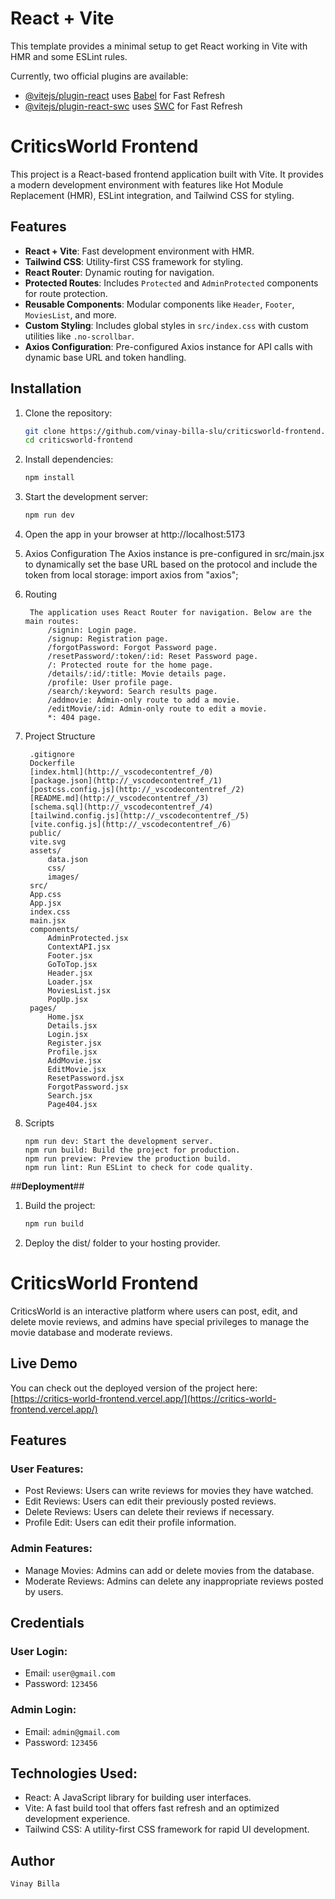 # React + Vite

This template provides a minimal setup to get React working in Vite with HMR and some ESLint rules.

Currently, two official plugins are available:

- [@vitejs/plugin-react](https://github.com/vitejs/vite-plugin-react/blob/main/packages/plugin-react/README.md) uses [Babel](https://babeljs.io/) for Fast Refresh
- [@vitejs/plugin-react-swc](https://github.com/vitejs/vite-plugin-react-swc) uses [SWC](https://swc.rs/) for Fast Refresh

# CriticsWorld Frontend

This project is a React-based frontend application built with Vite. It provides a modern development environment with features like Hot Module Replacement (HMR), ESLint integration, and Tailwind CSS for styling.

## Features

- **React + Vite**: Fast development environment with HMR.
- **Tailwind CSS**: Utility-first CSS framework for styling.
- **React Router**: Dynamic routing for navigation.
- **Protected Routes**: Includes `Protected` and `AdminProtected` components for route protection.
- **Reusable Components**: Modular components like `Header`, `Footer`, `MoviesList`, and more.
- **Custom Styling**: Includes global styles in `src/index.css` with custom utilities like `.no-scrollbar`.
- **Axios Configuration**: Pre-configured Axios instance for API calls with dynamic base URL and token handling.

## Installation

1. Clone the repository:
   ```sh
   git clone https://github.com/vinay-billa-slu/criticsworld-frontend.git
   cd criticsworld-frontend


2. Install dependencies:
   ```sh
   npm install

3. Start the development server:
    ```sh
   npm run dev

4. Open the app in your browser at http://localhost:5173

5. Axios Configuration
    The Axios instance is pre-configured in src/main.jsx to dynamically set the base URL based on the protocol and include the token from local storage:
    import axios from "axios";

6. Routing
   ```
    The application uses React Router for navigation. Below are the main routes:
        /signin: Login page.
        /signup: Registration page.
        /forgotPassword: Forgot Password page.
        /resetPassword/:token/:id: Reset Password page.
        /: Protected route for the home page.
        /details/:id/:title: Movie details page.
        /profile: User profile page.
        /search/:keyword: Search results page.
        /addmovie: Admin-only route to add a movie.
        /editMovie/:id: Admin-only route to edit a movie.
        *: 404 page.
   ```

8. Project Structure
   ```
    .gitignore
    Dockerfile
    [index.html](http://_vscodecontentref_/0)
    [package.json](http://_vscodecontentref_/1)
    [postcss.config.js](http://_vscodecontentref_/2)
    [README.md](http://_vscodecontentref_/3)
    [schema.sql](http://_vscodecontentref_/4)
    [tailwind.config.js](http://_vscodecontentref_/5)
    [vite.config.js](http://_vscodecontentref_/6)
    public/
    vite.svg
    assets/
        data.json
        css/
        images/
    src/
    App.css
    App.jsx
    index.css
    main.jsx
    components/
        AdminProtected.jsx
        ContextAPI.jsx
        Footer.jsx
        GoToTop.jsx
        Header.jsx
        Loader.jsx
        MoviesList.jsx
        PopUp.jsx
    pages/
        Home.jsx
        Details.jsx
        Login.jsx
        Register.jsx
        Profile.jsx
        AddMovie.jsx
        EditMovie.jsx
        ResetPassword.jsx
        ForgotPassword.jsx
        Search.jsx
        Page404.jsx
   ```

10. Scripts
    ```
    npm run dev: Start the development server.
    npm run build: Build the project for production.
    npm run preview: Preview the production build.
    npm run lint: Run ESLint to check for code quality.
    ```

##**Deployment**##

1. Build the project:
    ```sh
    npm run build

2. Deploy the dist/ folder to your hosting provider.

# CriticsWorld Frontend

CriticsWorld is an interactive platform where users can post, edit, and delete movie reviews, and admins have special privileges to manage the movie database and moderate reviews.

## Live Demo

You can check out the deployed version of the project here:  
[https://critics-world-frontend.vercel.app/](https://critics-world-frontend.vercel.app/)

## Features

### User Features:
- Post Reviews: Users can write reviews for movies they have watched.
- Edit Reviews: Users can edit their previously posted reviews.
- Delete Reviews: Users can delete their reviews if necessary.
- Profile Edit: Users can edit their profile information.

### Admin Features:
- Manage Movies: Admins can add or delete movies from the database.
- Moderate Reviews: Admins can delete any inappropriate reviews posted by users.

## Credentials

### User Login:
- Email: `user@gmail.com`
- Password: `123456`

### Admin Login:
- Email: `admin@gmail.com`
- Password: `123456`

## Technologies Used:
- React: A JavaScript library for building user interfaces.
- Vite: A fast build tool that offers fast refresh and an optimized development experience.
- Tailwind CSS: A utility-first CSS framework for rapid UI development.
   
## Author 
    Vinay Billa

